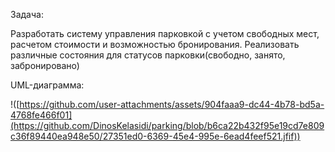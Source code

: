 Задача:

Разработать систему управления парковкой с учетом свободных мест, расчетом стоимости и возможностью бронирования. Реализовать различные состояния для статусов парковки(свободно, занято, забронировано)

UML-диаграмма:

!([https://github.com/user-attachments/assets/904faaa9-dc44-4b78-bd5a-4768fe466f01](https://github.com/DinosKelasidi/parking/blob/b6ca22b432f95e19cd7e809c36f89440ea948e50/27351ed0-6369-45e4-995e-6ead4feef521.jfif))

